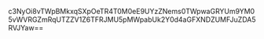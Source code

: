 c3NyOi8vTWpBMkxqSXpOeTR4T0M0eE9UYzZNems0TWpwaGRYUm9YM05vWVRGZmRqUTZZV1Z6TFRJMU5pMWpabUk2Y0d4aGFXNDZUMFJuZDA5RVJYaw==
